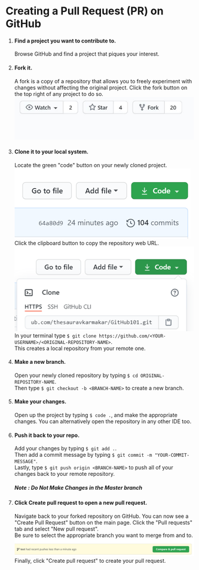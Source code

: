  #  Creating a Pull Request (PR) on GitHub


1. #### Find a project you want to contribute to.
    Browse GitHub and find a project that piques your interest.
    
2. #### Fork it.
    A fork is a copy of a repository that allows you to freely experiment with changes without affecting the original project. Click the fork button on the top right of any project to do so.
    ![Fork Button](/images/fork_button.jpg)
    
3. #### Clone it to your local system.
    Locate the green "code" button on your newly cloned project.  
    ![Code Button](/images/code-button.png)   
    Click the clipboard button to copy the repository web URL.    
    ![Clone Button](/images/https-url-clone.png)  
    In your terminal type `$ git clone https://github.com/<YOUR-USERNAME>/<ORIGINAL-REPOSITORY-NAME>`.  
    This creates a local repository from your remote one.
    
4. #### Make a new branch.
    Open your newly cloned repository by typing `$ cd ORIGINAL-REPOSITORY-NAME`.  
    Then type `$ git checkout -b <BRANCH-NAME>` to create a new branch.
    
5. #### Make your changes.
    Open up the project by typing `$ code .`, and make the appropriate changes.
    You can alternatively open the repository in any other IDE too.
    
6. #### Push it back to your repo.
    Add your changes by typing `$ git add .`.  
    Then add a commit message by typing `$ git commit -m "YOUR-COMMIT-MESSAGE"`.  
    Lastly, type `$ git push origin <BRANCH-NAME>` to push all of your changes back to your remote repository.
    ##### Note : Do Not Make Changes in the Master branch
    
7. #### Click Create pull request to open a new pull request.
    Navigate back to your forked repository on GitHub.
    You can now see a "Create Pull Request" button on the main page.
    Click the "Pull requests" tab and select "New pull request".  
    Be sure to select the appropriate branch you want to merge from and to.  
    ![Create Pull Request](/images/choose-base-and-compare-branches.png)
    Finally, click "Create pull request" to create your pull request.
   
 
